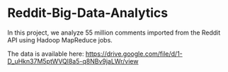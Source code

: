 # Reddit-Big-Data-Analytics
In this project, we analyze 55 million comments imported from the Reddit API using Hadoop MapReduce jobs.

The data is available here:
https://drive.google.com/file/d/1-D_uHkn37M5ptWVQl8a5-q8NBv9jaLWr/view
